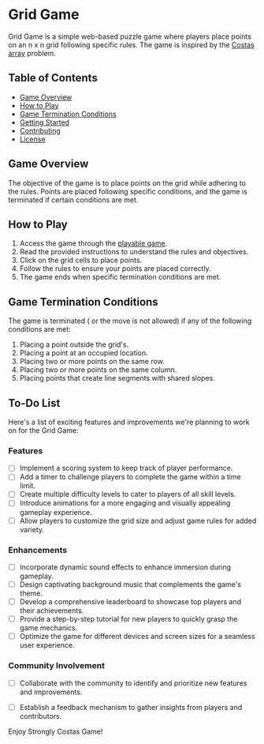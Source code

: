 # Grid Game

Grid Game is a simple web-based puzzle game where players place points on an n x n grid following specific rules. The game is inspired by the [Costas array](https://en.wikipedia.org/wiki/Costas_array) problem.

## Table of Contents
- [Game Overview](#game-overview)
- [How to Play](#how-to-play)
- [Game Termination Conditions](#game-termination-conditions)
- [Getting Started](#getting-started)
- [Contributing](#contributing)
- [License](#license)

## Game Overview

The objective of the game is to place points on the grid while adhering to the rules. Points are placed following specific conditions, and the game is terminated if certain conditions are met.

## How to Play

1. Access the game through the [playable game](https://reben80.github.io/StronglyCostasGame/).
2. Read the provided instructions to understand the rules and objectives.
3. Click on the grid cells to place points.
4. Follow the rules to ensure your points are placed correctly.
5. The game ends when specific termination conditions are met.

## Game Termination Conditions

The game is terminated ( or the move is not allowed) if any of the following conditions are met:
1. Placing a point outside the grid's.
2. Placing a point at an occupied location.
3. Placing two or more points on the same row.
4. Placing two or more points on the same column.
5. Placing points that create line segments with shared slopes.


## To-Do List

Here's a list of exciting features and improvements we're planning to work on for the Grid Game:

### Features
- [ ] Implement a scoring system to keep track of player performance.
- [ ] Add a timer to challenge players to complete the game within a time limit.
- [ ] Create multiple difficulty levels to cater to players of all skill levels.
- [ ] Introduce animations for a more engaging and visually appealing gameplay experience.
- [ ] Allow players to customize the grid size and adjust game rules for added variety.

### Enhancements
- [ ] Incorporate dynamic sound effects to enhance immersion during gameplay.
- [ ] Design captivating background music that complements the game's theme.
- [ ] Develop a comprehensive leaderboard to showcase top players and their achievements.
- [ ] Provide a step-by-step tutorial for new players to quickly grasp the game mechanics.
- [ ] Optimize the game for different devices and screen sizes for a seamless user experience.

### Community Involvement
- [ ] Collaborate with the community to identify and prioritize new features and improvements.
- [ ] Establish a feedback mechanism to gather insights from players and contributors.


Enjoy Strongly Costas Game!
